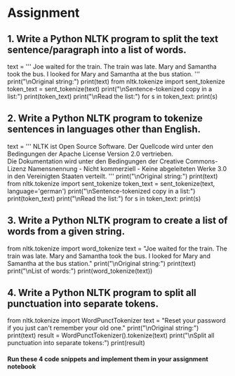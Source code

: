 # Assignment
## 1. Write a Python NLTK program to split the text sentence/paragraph into a list of words.
text = '''
Joe waited for the train. The train was late. 
Mary and Samantha took the bus. 
I looked for Mary and Samantha at the bus station.
'''
print("\nOriginal string:")
print(text)
from nltk.tokenize import sent_tokenize
token_text = sent_tokenize(text)
print("\nSentence-tokenized copy in a list:")
print(token_text)
print("\nRead the list:")
for s in token_text:
    print(s)
    
## 2. Write a Python NLTK program to tokenize sentences in languages other than English.
text = 
'''
NLTK ist Open Source Software. Der Quellcode wird unter den Bedingungen der Apache License Version 2.0 vertrieben.  
Die Dokumentation wird unter den Bedingungen der Creative Commons-Lizenz Namensnennung - Nicht kommerziell - Keine 
abgeleiteten Werke 3.0 in den Vereinigten Staaten verteilt.
'''
print("\nOriginal string:")
print(text)
from nltk.tokenize import sent_tokenize
token_text = sent_tokenize(text, language='german')
print("\nSentence-tokenized copy in a list:")
print(token_text)
print("\nRead the list:")
for s in token_text:
    print(s)
## 3. Write a Python NLTK program to create a list of words from a given string.
from nltk.tokenize import word_tokenize
text = "Joe waited for the train. The train was late. Mary and Samantha took the bus. I looked for Mary and Samantha at the bus station."
print("\nOriginal string:")
print(text)
print("\nList of words:")
print(word_tokenize(text))

## 4. Write a Python NLTK program to split all punctuation into separate tokens.
from nltk.tokenize import WordPunctTokenizer
text = "Reset your password if you just can't remember your old one."
print("\nOriginal string:")
print(text)
result = WordPunctTokenizer().tokenize(text)
print("\nSplit all punctuation into separate tokens:")
print(result) 

#### Run these 4 code snippets and implement them in your assignment notebook
